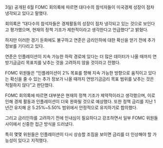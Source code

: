 3일) 공개된 6월 FOMC 회의록에 따르면 대다수의 참석자들이 미국경제 성장이 점차 냉각되고 있다고 말했다.

회의록은 “대다수의 참석자들은 경제활동의 성장이 점차 냉각되고 있는 것으로 보인다고 평가했으며, 현재의 정책 기조가 제한적이라고 생각한다고 언급했다”고 밝혔다.

하지만 이러한 경기 둔화에도 불구하고 연준은 금리인하에 대한 확신을 얻기 전에 추가 정보를 기다리고 있다.

연준은 인플레이션이 지속 가능한 하락 경로에 있다는 더 많은 데이터가 나올 때까지 연방기금금리 목표치를 낮추는 것을 고려하지 않을 것이라고 전했다.

FOMC 위원들은 “인플레이션이 2% 목표를 향해 지속 가능한 방향으로 움직이고 있다는 확신을 줄 수 있는 추가 정보가 나올 때까지 연방기금금리 목표 범위를 낮추는 것은 적절하지 않다”고 판단했다.

FOMC 회의록에 따르면 대부분은 현재의 정책 기조가 제약적이라고 생각했으며, 이로 인해 경제 활동과 인플레이션이 더욱 완화될 것으로 예상했다. 또한 정책 금리를 지난 1년간 유지해 온 5.25%~5.50% 범위에서 안정적으로 유지하기로 합의했다.

그리고 금리인하를 고려하기 전에 인내심이 필요하다고 강조하면서 일부 FOMC 위원들 사이에서 신중한 접근 방식을 드러냈다.

특히 몇몇 위원들은 인플레이션이 다시 상승할 조짐을 보이면 금리를 더 인상해야 할 가능성이 있다고 지적했다.